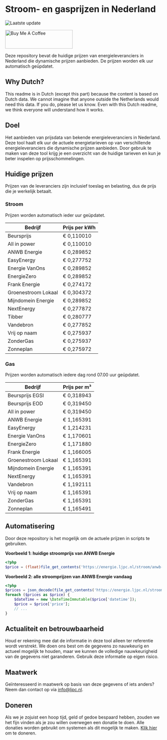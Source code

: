 # Stroom- en gasprijzen in Nederland

![Laatste update](https://img.shields.io/badge/laatste%20update-2025--06--30%2018%3A00%20CET-brightgreen)

<a href="https://www.buymeacoffee.com/Lars-" target="_blank"><img src="https://cdn.buymeacoffee.com/buttons/v2/default-orange.png" alt="Buy Me A Coffee" height="60" style="height: 60px !important;width: 217px !important;" ></a>

Deze repository bevat de huidige prijzen van energieleveranciers in Nederland die dynamische prijzen aanbieden. De prijzen worden elk uur automatisch geüpdatet.

## Why Dutch?

This readme is in Dutch (except this part) because the content is based on Dutch data. We cannot imagine that anyone outside the Netherlands would need this data. If you do, please let us know. Even with this Dutch readme, we think
everyone will understand how it works.

## Doel

Het aanbieden van prijsdata van bekende energieleveranciers in Nederland. Deze tool haalt elk uur de actuele energietarieven op van verschillende energieleveranciers die dynamische prijzen aanbieden. Door gebruik te maken van deze tool
krijg je een overzicht van de huidige tarieven en kun je beter inspelen op prijsschommelingen.

## Huidige prijzen

Prijzen van de leveranciers zijn inclusief toeslag en belasting, dus de prijs die je werkelijk betaalt.

### Stroom

Prijzen worden automatisch ieder uur geüpdatet.

 Bedrijf | Prijs per kWh 
---------|---------------
Beursprijs | € 0,110010
All in power | € 0,110010
ANWB Energie | € 0,289852
EasyEnergy | € 0,277752
Energie VanOns | € 0,289852
EnergieZero | € 0,289852
Frank Energie | € 0,274172
Groenestroom Lokaal | € 0,304372
Mijndomein Energie | € 0,289852
NextEnergy | € 0,277872
Tibber | € 0,280777
Vandebron | € 0,277852
Vrij op naam | € 0,275937
ZonderGas | € 0,275937
Zonneplan | € 0,275972


### Gas

Prijzen worden automatisch iedere dag rond 07.00 uur geüpdatet.

 Bedrijf | Prijs per m³ 
---------|--------------
Beursprijs EGSI | € 0,318943
Beursprijs EOD | € 0,319450
All in power | € 0,319450
ANWB Energie | € 1,165391
EasyEnergy | € 1,214231
Energie VanOns | € 1,170601
EnergieZero | € 1,171880
Frank Energie | € 1,166005
Groenestroom Lokaal | € 1,165391
Mijndomein Energie | € 1,165391
NextEnergy | € 1,165391
Vandebron | € 1,192111
Vrij op naam | € 1,165391
ZonderGas | € 1,165391
Zonneplan | € 1,165491


## Automatisering

Door deze repository is het mogelijk om de actuele prijzen in scripts te gebruiken.

**Voorbeeld 1: huidige stroomprijs van ANWB Energie**

```php
<?php
$price = (float)file_get_contents('https://energie.ljpc.nl/stroom/anwb-energie-nu.txt');

```

**Voorbeeld 2: alle stroomprijzen van ANWB Energie vandaag**

```php
<?php
$prices = json_decode(file_get_contents('https://energie.ljpc.nl/stroom/all-in-power-vandaag.json'),true);
foreach ($prices as $price) {
    $dateTime = new \DateTimeImmutable($price['datetime']);
    $price = $price['price'];
    // ...
}
```

## Actualiteit en betrouwbaarheid

Houd er rekening mee dat de informatie in deze tool alleen ter referentie wordt verstrekt. We doen ons best om de gegevens zo nauwkeurig en actueel mogelijk te houden, maar we kunnen de volledige nauwkeurigheid van de gegevens niet
garanderen. Gebruik deze informatie op eigen risico.

## Maatwerk

Geïnteresseerd in maatwerk op basis van deze gegevens of iets anders? Neem dan contact op
via [info@ljpc.nl](mailto:info@ljpc.nl?subject=Energie%20prijzen).

## Doneren

Als we je zojuist een hoop tijd, geld of gedoe bespaard hebben, zouden we het fijn vinden als je zou willen overwegen een
donatie te doen. Alle donaties worden gebruikt om systemen als dit mogelijk te
maken. [Klik hier](https://www.buymeacoffee.com/Lars-) om te doneren.

